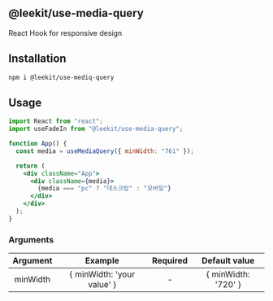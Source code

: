 ## @leekit/use-media-query

React Hook for responsive design

## Installation

```bash
npm i @leekit/use-mediq-query
```

## Usage

```jsx
import React from "react";
import useFadeIn from "@leekit/use-media-query";

function App() {
  const media = useMediaQuery({ minWidth: "761" });

  return (
    <div className="App">
      <div className={media}>
        {media === "pc" ? "데스크탑" : "모바일"}
      </div>
    </div>
  );
}
```

### Arguments

| Argument |          Example           | Required |    Default value    |
| :------: | :------------------------: | :------: | :-----------------: |
| minWidth | { minWidth: 'your value' } |    -     | { minWidth: '720' } |
